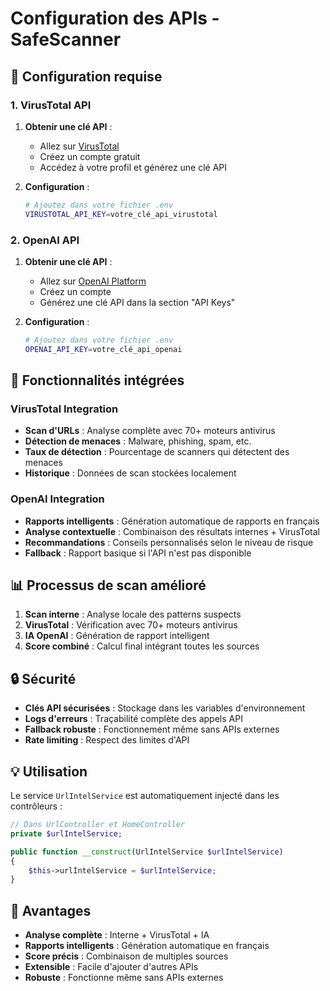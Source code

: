 # Configuration des APIs - SafeScanner

## 🔧 Configuration requise

### 1. VirusTotal API

1. **Obtenir une clé API** :
   - Allez sur [VirusTotal](https://www.virustotal.com/)
   - Créez un compte gratuit
   - Accédez à votre profil et générez une clé API

2. **Configuration** :
   ```bash
   # Ajoutez dans votre fichier .env
   VIRUSTOTAL_API_KEY=votre_clé_api_virustotal
   ```

### 2. OpenAI API

1. **Obtenir une clé API** :
   - Allez sur [OpenAI Platform](https://platform.openai.com/)
   - Créez un compte
   - Générez une clé API dans la section "API Keys"

2. **Configuration** :
   ```bash
   # Ajoutez dans votre fichier .env
   OPENAI_API_KEY=votre_clé_api_openai
   ```

## 🚀 Fonctionnalités intégrées

### VirusTotal Integration
- **Scan d'URLs** : Analyse complète avec 70+ moteurs antivirus
- **Détection de menaces** : Malware, phishing, spam, etc.
- **Taux de détection** : Pourcentage de scanners qui détectent des menaces
- **Historique** : Données de scan stockées localement

### OpenAI Integration
- **Rapports intelligents** : Génération automatique de rapports en français
- **Analyse contextuelle** : Combinaison des résultats internes + VirusTotal
- **Recommandations** : Conseils personnalisés selon le niveau de risque
- **Fallback** : Rapport basique si l'API n'est pas disponible

## 📊 Processus de scan amélioré

1. **Scan interne** : Analyse locale des patterns suspects
2. **VirusTotal** : Vérification avec 70+ moteurs antivirus
3. **IA OpenAI** : Génération de rapport intelligent
4. **Score combiné** : Calcul final intégrant toutes les sources

## 🔒 Sécurité

- **Clés API sécurisées** : Stockage dans les variables d'environnement
- **Logs d'erreurs** : Traçabilité complète des appels API
- **Fallback robuste** : Fonctionnement même sans APIs externes
- **Rate limiting** : Respect des limites d'API

## 💡 Utilisation

Le service `UrlIntelService` est automatiquement injecté dans les contrôleurs :

```php
// Dans UrlController et HomeController
private $urlIntelService;

public function __construct(UrlIntelService $urlIntelService)
{
    $this->urlIntelService = $urlIntelService;
}
```

## 🎯 Avantages

- **Analyse complète** : Interne + VirusTotal + IA
- **Rapports intelligents** : Génération automatique en français
- **Score précis** : Combinaison de multiples sources
- **Extensible** : Facile d'ajouter d'autres APIs
- **Robuste** : Fonctionne même sans APIs externes 